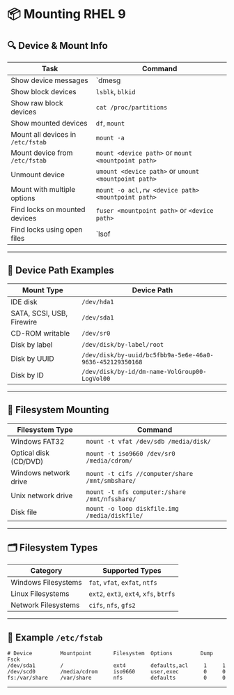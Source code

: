 # 📦 Mounting RHEL 9

## 🔍 Device & Mount Info

| Task | Command |
|------|---------|
| Show device messages | `dmesg | less` |
| Show block devices | `lsblk`, `blkid` |
| Show raw block devices | `cat /proc/partitions` |
| Show mounted devices | `df`, `mount` |
| Mount all devices in `/etc/fstab` | `mount -a` |
| Mount device from `/etc/fstab` | `mount <device path>` or `mount <mountpoint path>` |
| Unmount device | `umount <device path>` or `umount <mountpoint path>` |
| Mount with multiple options | `mount -o acl,rw <device path> <mountpoint path>` |
| Find locks on mounted devices | `fuser <mountpoint path>` or `<device path>` |
| Find locks using open files | `lsof | grep <mountpoint>` |

---

## 🔗 Device Path Examples

| Mount Type | Device Path |
|------------|-------------|
| IDE disk | `/dev/hda1` |
| SATA, SCSI, USB, Firewire | `/dev/sda1` |
| CD-ROM writable | `/dev/sr0` |
| Disk by label | `/dev/disk/by-label/root` |
| Disk by UUID | `/dev/disk/by-uuid/bc5fbb9a-5e6e-46a0-9636-452129350168` |
| Disk by ID | `/dev/disk/by-id/dm-name-VolGroup00-LogVol00` |

---

## 📁 Filesystem Mounting

| Filesystem Type | Command |
|------------------|---------|
| Windows FAT32 | `mount -t vfat /dev/sdb /media/disk/` |
| Optical disk (CD/DVD) | `mount -t iso9660 /dev/sr0 /media/cdrom/` |
| Windows network drive | `mount -t cifs //computer/share /mnt/smbshare/` |
| Unix network drive | `mount -t nfs computer:/share /mnt/nfsshare/` |
| Disk file | `mount -o loop diskfile.img /media/diskfile/` |

---

## 🗂️ Filesystem Types

| Category | Supported Types |
|----------|------------------|
| Windows Filesystems | `fat`, `vfat`, `exfat`, `ntfs` |
| Linux Filesystems | `ext2`, `ext3`, `ext4`, `xfs`, `btrfs` |
| Network Filesystems | `cifs`, `nfs`, `gfs2` |

---

## 📄 Example `/etc/fstab`

```fstab
# Device         Mountpoint       Filesystem  Options         Dump  Fsck
/dev/sda1        /                ext4        defaults,acl     1     1
/dev/scd0        /media/cdrom     iso9660     user,exec        0     0
fs:/var/share    /var/share       nfs         defaults         0     0
```

---

